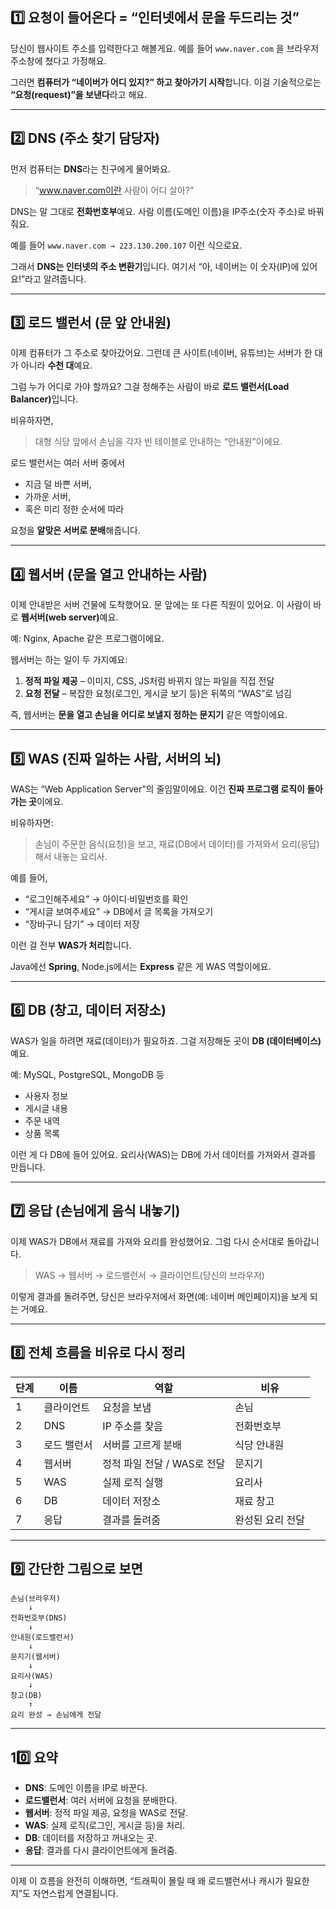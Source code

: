<h2 id="1️⃣-요청이-들어온다--인터넷에서-문을-두드리는-것">1️⃣ 요청이 들어온다 = “인터넷에서 문을 두드리는 것”</h2>
<p>당신이 웹사이트 주소를 입력한다고 해볼게요.
예를 들어 <code>www.naver.com</code> 을 브라우저 주소창에 쳤다고 가정해요.</p>
<p>그러면 <strong>컴퓨터가 “네이버가 어디 있지?” 하고 찾아가기 시작</strong>합니다.
이걸 기술적으로는 <strong>“요청(request)”을 보낸다</strong>라고 해요.</p>
<hr />
<h2 id="2️⃣-dns-주소-찾기-담당자">2️⃣ DNS (주소 찾기 담당자)</h2>
<p>먼저 컴퓨터는 <strong>DNS</strong>라는 친구에게 물어봐요.</p>
<blockquote>
<p>“<a href="http://www.naver.com%EC%9D%B4%EB%9E%80">www.naver.com이란</a> 사람이 어디 살아?”</p>
</blockquote>
<p>DNS는 말 그대로 <strong>전화번호부</strong>예요.
사람 이름(도메인 이름)을 IP주소(숫자 주소)로 바꿔줘요.</p>
<p>예를 들어
<code>www.naver.com → 223.130.200.107</code>
이런 식으로요.</p>
<p>그래서 <strong>DNS는 인터넷의 주소 변환기</strong>입니다.
여기서 “아, 네이버는 이 숫자(IP)에 있어요!”라고 알려줍니다.</p>
<hr />
<h2 id="3️⃣-로드-밸런서-문-앞-안내원">3️⃣ 로드 밸런서 (문 앞 안내원)</h2>
<p>이제 컴퓨터가 그 주소로 찾아갔어요.
그런데 큰 사이트(네이버, 유튜브)는 서버가 한 대가 아니라 <strong>수천 대</strong>예요.</p>
<p>그럼 누가 어디로 가야 할까요?
그걸 정해주는 사람이 바로 <strong>로드 밸런서(Load Balancer)</strong>입니다.</p>
<p>비유하자면,</p>
<blockquote>
<p>대형 식당 앞에서 손님을 각자 빈 테이블로 안내하는 “안내원”이에요.</p>
</blockquote>
<p>로드 밸런서는 여러 서버 중에서</p>
<ul>
<li>지금 덜 바쁜 서버,</li>
<li>가까운 서버,</li>
<li>혹은 미리 정한 순서에 따라</li>
</ul>
<p>요청을 <strong>알맞은 서버로 분배</strong>해줍니다.</p>
<hr />
<h2 id="4️⃣-웹서버-문을-열고-안내하는-사람">4️⃣ 웹서버 (문을 열고 안내하는 사람)</h2>
<p>이제 안내받은 서버 건물에 도착했어요.
문 앞에는 또 다른 직원이 있어요. 이 사람이 바로 <strong>웹서버(web server)</strong>예요.</p>
<p>예: Nginx, Apache 같은 프로그램이에요.</p>
<p>웹서버는 하는 일이 두 가지예요:</p>
<ol>
<li><strong>정적 파일 제공</strong> – 이미지, CSS, JS처럼 바뀌지 않는 파일을 직접 전달</li>
<li><strong>요청 전달</strong> – 복잡한 요청(로그인, 게시글 보기 등)은 뒤쪽의 “WAS”로 넘김</li>
</ol>
<p>즉, 웹서버는 <strong>문을 열고 손님을 어디로 보낼지 정하는 문지기</strong> 같은 역할이에요.</p>
<hr />
<h2 id="5️⃣-was-진짜-일하는-사람-서버의-뇌">5️⃣ WAS (진짜 일하는 사람, 서버의 뇌)</h2>
<p>WAS는 “Web Application Server”의 줄임말이에요.
이건 <strong>진짜 프로그램 로직이 돌아가는 곳</strong>이에요.</p>
<p>비유하자면:</p>
<blockquote>
<p>손님이 주문한 음식(요청)을 보고, 재료(DB에서 데이터)를 가져와서 요리(응답)해서 내놓는 요리사.</p>
</blockquote>
<p>예를 들어,</p>
<ul>
<li>“로그인해주세요” → 아이디·비밀번호를 확인</li>
<li>“게시글 보여주세요” → DB에서 글 목록을 가져오기</li>
<li>“장바구니 담기” → 데이터 저장</li>
</ul>
<p>이런 걸 전부 <strong>WAS가 처리</strong>합니다.</p>
<p>Java에선 <strong>Spring</strong>, Node.js에서는 <strong>Express</strong> 같은 게 WAS 역할이에요.</p>
<hr />
<h2 id="6️⃣-db-창고-데이터-저장소">6️⃣ DB (창고, 데이터 저장소)</h2>
<p>WAS가 일을 하려면 재료(데이터)가 필요하죠.
그걸 저장해둔 곳이 <strong>DB (데이터베이스)</strong>예요.</p>
<p>예: MySQL, PostgreSQL, MongoDB 등</p>
<ul>
<li>사용자 정보</li>
<li>게시글 내용</li>
<li>주문 내역</li>
<li>상품 목록</li>
</ul>
<p>이런 게 다 DB에 들어 있어요.
요리사(WAS)는 DB에 가서 데이터를 가져와서 결과를 만듭니다.</p>
<hr />
<h2 id="7️⃣-응답-손님에게-음식-내놓기">7️⃣ 응답 (손님에게 음식 내놓기)</h2>
<p>이제 WAS가 DB에서 재료를 가져와 요리를 완성했어요.
그럼 다시 순서대로 돌아갑니다.</p>
<blockquote>
<p>WAS → 웹서버 → 로드밸런서 → 클라이언트(당신의 브라우저)</p>
</blockquote>
<p>이렇게 결과를 돌려주면,
당신은 브라우저에서 화면(예: 네이버 메인페이지)을 보게 되는 거예요.</p>
<hr />
<h2 id="8️⃣-전체-흐름을-비유로-다시-정리">8️⃣ 전체 흐름을 비유로 다시 정리</h2>
<table>
<thead>
<tr>
<th>단계</th>
<th>이름</th>
<th>역할</th>
<th>비유</th>
</tr>
</thead>
<tbody><tr>
<td>1</td>
<td>클라이언트</td>
<td>요청을 보냄</td>
<td>손님</td>
</tr>
<tr>
<td>2</td>
<td>DNS</td>
<td>IP 주소를 찾음</td>
<td>전화번호부</td>
</tr>
<tr>
<td>3</td>
<td>로드 밸런서</td>
<td>서버를 고르게 분배</td>
<td>식당 안내원</td>
</tr>
<tr>
<td>4</td>
<td>웹서버</td>
<td>정적 파일 전달 / WAS로 전달</td>
<td>문지기</td>
</tr>
<tr>
<td>5</td>
<td>WAS</td>
<td>실제 로직 실행</td>
<td>요리사</td>
</tr>
<tr>
<td>6</td>
<td>DB</td>
<td>데이터 저장소</td>
<td>재료 창고</td>
</tr>
<tr>
<td>7</td>
<td>응답</td>
<td>결과를 돌려줌</td>
<td>완성된 요리 전달</td>
</tr>
</tbody></table>
<hr />
<h2 id="9️⃣-간단한-그림으로-보면">9️⃣ 간단한 그림으로 보면</h2>
<pre><code>손님(브라우저)
    ↓
전화번호부(DNS)
    ↓
안내원(로드밸런서)
    ↓
문지기(웹서버)
    ↓
요리사(WAS)
    ↓
창고(DB)
    ↑
요리 완성 → 손님에게 전달</code></pre><hr />
<h2 id="10️⃣-요약">10️⃣ 요약</h2>
<ul>
<li><strong>DNS</strong>: 도메인 이름을 IP로 바꾼다.</li>
<li><strong>로드밸런서</strong>: 여러 서버에 요청을 분배한다.</li>
<li><strong>웹서버</strong>: 정적 파일 제공, 요청을 WAS로 전달.</li>
<li><strong>WAS</strong>: 실제 로직(로그인, 게시글 등)을 처리.</li>
<li><strong>DB</strong>: 데이터를 저장하고 꺼내오는 곳.</li>
<li><strong>응답</strong>: 결과를 다시 클라이언트에게 돌려줌.</li>
</ul>
<hr />
<p>이제 이 흐름을 완전히 이해하면,
“트래픽이 몰릴 때 왜 로드밸런서나 캐시가 필요한지”도 자연스럽게 연결됩니다.</p>